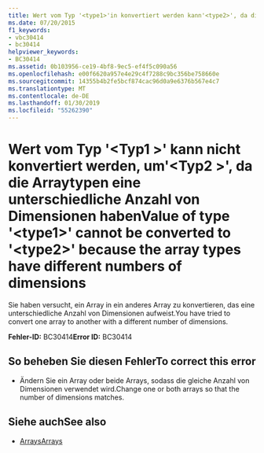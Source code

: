 ```yaml
---
title: Wert vom Typ '<type1>'in konvertiert werden kann'<type2>', da die Arraytypen eine unterschiedliche Anzahl von Dimensionen haben
ms.date: 07/20/2015
f1_keywords:
- vbc30414
- bc30414
helpviewer_keywords:
- BC30414
ms.assetid: 0b103956-ce19-4bf8-9ec5-ef4f5c090a56
ms.openlocfilehash: e00f6620a957e4e29c4f7288c9bc356be758660e
ms.sourcegitcommit: 14355b4b2fe5bcf874cac96d0a9e6376b567e4c7
ms.translationtype: MT
ms.contentlocale: de-DE
ms.lasthandoff: 01/30/2019
ms.locfileid: "55262390"
---
```

# <a name="value-of-type-type1-cannot-be-converted-to-type2-because-the-array-types-have-different-numbers-of-dimensions"></a><span data-ttu-id="28497-102">Wert vom Typ '\<Typ1 >' kann nicht konvertiert werden, um'\<Typ2 >', da die Arraytypen eine unterschiedliche Anzahl von Dimensionen haben</span><span class="sxs-lookup"><span data-stu-id="28497-102">Value of type '\<type1>' cannot be converted to '\<type2>' because the array types have different numbers of dimensions</span></span>
<span data-ttu-id="28497-103">Sie haben versucht, ein Array in ein anderes Array zu konvertieren, das eine unterschiedliche Anzahl von Dimensionen aufweist.</span><span class="sxs-lookup"><span data-stu-id="28497-103">You have tried to convert one array to another with a different number of dimensions.</span></span>  
  
 <span data-ttu-id="28497-104">**Fehler-ID:** BC30414</span><span class="sxs-lookup"><span data-stu-id="28497-104">**Error ID:** BC30414</span></span>  
  
## <a name="to-correct-this-error"></a><span data-ttu-id="28497-105">So beheben Sie diesen Fehler</span><span class="sxs-lookup"><span data-stu-id="28497-105">To correct this error</span></span>  
  
-   <span data-ttu-id="28497-106">Ändern Sie ein Array oder beide Arrays, sodass die gleiche Anzahl von Dimensionen verwendet wird.</span><span class="sxs-lookup"><span data-stu-id="28497-106">Change one or both arrays so that the number of dimensions matches.</span></span>  
  
## <a name="see-also"></a><span data-ttu-id="28497-107">Siehe auch</span><span class="sxs-lookup"><span data-stu-id="28497-107">See also</span></span>
- [<span data-ttu-id="28497-108">Arrays</span><span class="sxs-lookup"><span data-stu-id="28497-108">Arrays</span></span>](../../visual-basic/programming-guide/language-features/arrays/index.md)
